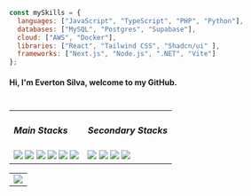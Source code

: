 <table>
<tr>
  
```javascript
const mySkills = {
  languages: ["JavaScript", "TypeScript", "PHP", "Python"],
  databases: ["MySQL", "Postgres", "Supabase"],
  cloud: ["AWS", "Docker"],
  libraries: ["React", "Tailwind CSS", "Shadcn/ui" ],
  frameworks: ["Next.js", "Node.js", ".NET", "Vite"]
};
```

</tr>
<h4>Hi, I'm Everton Silva, welcome to my GitHub.</h4>
</table>
<table style="display: flex; align-items: center">
  <tr>
    <td>
  <div>
  <h5>Main Stacks</h5>
  <img height:"3em" src="https://img.shields.io/badge/JavaScript-323330?style=for-the-badge&logo=javascript&logoColor=F7DF1E"/> 
  <img height:"3em" src="https://img.shields.io/badge/Tailwind_CSS-38B2AC?style=for-the-badge&logo=tailwind-css&logoColor=white"/> 
  <img height:"3em" src="https://img.shields.io/badge/next.js-000000?style=for-the-badge&logo=nextdotjs&logoColor=white"/> 
  <img height:"3em" src="https://img.shields.io/badge/TypeScript-007ACC?style=for-the-badge&logo=typescript&logoColor=white"/> 
  <img height:"3em" src="https://img.shields.io/badge/Node-007ACC?style=for-the-badge&logo=nodedotjs&logoColor=white"/> 
  <img height:"3em" src="https://img.shields.io/badge/AWS-%23FF9900.svg?style=for-the-badge&logo=amazon-web-services&logoColor=white"
 </div>
    </td>
<td>
 <div>
   <h5>Secondary Stacks</h5>
  <img height:"3em" src="https://img.shields.io/badge/.NET-512BD4?style=for-the-badge&logo=dotnet&logoColor=white"/> 
  <img height:"3em" src="https://img.shields.io/badge/Docker-2496ED?style=for-the-badge&logo=docker&logoColor=fff"/> 
  <img height:"3em" src="https://img.shields.io/badge/Php-007ACC?style=for-the-badge&logo=php&logoColor=white"/> 
  <img height:"3em" src="https://img.shields.io/badge/Vite-B73BFE?style=for-the-badge&logo=vite&logoColor=FFD62E"/>
 </div>
    </td>
  </tr>
</table>
<table>
  <tr>
    <td>
      <img src="https://github-readme-stats.vercel.app/api/top-langs/?username=evertonrocha2&layout=compact&theme=radical"/>
    </td>
  </tr>
</table>
